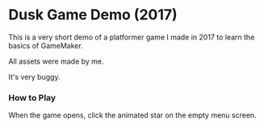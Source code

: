 # Dusk Game Demo (2017)
This is a very short demo of a platformer game I made in 2017 to learn the basics of GameMaker.

All assets were made by me.

It's very buggy.

### How to Play
When the game opens, click the animated star on the empty menu screen. 